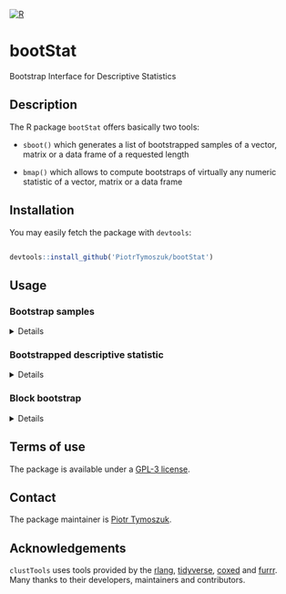[![R](https://github.com/PiotrTymoszuk/bootStat/actions/workflows/r.yml/badge.svg)](https://github.com/PiotrTymoszuk/bootStat/actions/workflows/r.yml)

# bootStat
Bootstrap Interface for Descriptive Statistics

## Description

The R package `bootStat` offers basically two tools: 

* `sboot()` which generates a list of bootstrapped samples of a vector, matrix or a data frame of a requested length

* `bmap()` which allows to compute bootstraps of virtually any numeric statistic of a vector, matrix or a data frame

## Installation

You may easily fetch the package with `devtools`: 

```r

devtools::install_github('PiotrTymoszuk/bootStat')

```

## Usage

### Bootstrap samples

<details>

Bootstraps are samples of an object such as vector, matrix or a data frame with the same length as the genuine feature obtained by random sampling with replacement. 
The function `sboot()` provides an easy way to create them: 

```r
library(bootStat)
library(tidyverse)

set.seed(1234)

## bootstrap samples of a vector:

sboot(LETTERS, B = 100)
  
## of a matrix:
  
sboot(iris3[, ,'Virginica'], B = 100)
  
## of a data frame
  
sboot(mtcars, B = 200)

```
The `B` argument is an integer that controls the number of samples. The `sboot()` function always returns a named list.
   
</details>

### Bootstrapped descriptive statistic

<details>

The classical application of the [bootstrap workflow](https://en.wikipedia.org/wiki/Bootstrapping_(statistics)) is to obtain confidence intervals of a descriptive statistic even when we have no clear idea on its distribution. Let's have a look at the inter-rater reliability problem addressed by [Cohen's kappa metric](https://en.wikipedia.org/wiki/Cohen%27s_kappa) in a simulated data set. Let the `obs` variable represent the observed phenomenon and the `pred` the prediction, each of them being a binary yes/no feature. 

```r
set.seed(1234)

  fct_dataset <-
    data.frame(obs = sample(c('no', 'yes'), size = 100, replace = TRUE),
               pred = sample(c('no', 'yes'), size = 100, replace = TRUE)) %>%
    map_dfc(factor)

> fct_dataset
# A tibble: 100 × 2
   obs   pred 
   <fct> <fct>
 1 yes   yes  
 2 yes   no   
 3 yes   no   
 4 yes   no   
 5 no    no   
 6 yes   yes  
 7 no    no   
 8 no    yes  
 9 no    no   
10 yes   no   
# … with 90 more rows
# ℹ Use `print(n = ...)` to see more rows

```
The kappa statistic as well as additional metrics of ROC (receiver operating characteristic) such as sensitivity, specificity, recall and precision can be computed with the `multiClassSummary()` function provided by the `caret` package:

```r

library(caret)

> multiClassSummary(as.data.frame(fct_dataset), lev = c('no', 'yes'))

         Accuracy             Kappa                F1       Sensitivity       Specificity    Pos_Pred_Value    Neg_Pred_Value 
        0.5600000         0.1143317         0.5111111         0.5476190         0.5689655         0.4791667         0.6346154 
        Precision            Recall    Detection_Rate Balanced_Accuracy 
        0.4791667         0.5476190         0.2300000         0.5582923

```
Bootstrapped 95% confidence intervals for this bunch of descriptive statistics can be obtained with the bootStat's `bmap()` function, which takes a vector, matrix or data frame as the first argument and an user-provided function used for computation of the requested numeric statistic as another argument, `FUN`. The FUN-specific arguments are passed simply via the R's `...` mechanism. Of note, the function will run in parallel, when the respective backend is registeged by `future::plan()`:

```r

## marking it run in parallel

library(future)

plan('multisession')

## computing the bootstrapped kappa and ROC statistics with bmap() and caret's multiClassSummary()

roc_stats <- bmap(x = as.data.frame(fct_dataset),
                  B = 2000,
                  FUN = multiClassSummary,
                  lev = c('no', 'yes'),
                  ci_method = 'bca')

> roc_stats
$dataset
         Accuracy             Kappa                F1       Sensitivity       Specificity    Pos_Pred_Value    Neg_Pred_Value 
        0.5600000         0.1143317         0.5111111         0.5476190         0.5689655         0.4791667         0.6346154 
        Precision            Recall    Detection_Rate Balanced_Accuracy 
        0.4791667         0.5476190         0.2300000         0.5582923 

$bootstrap
# A tibble: 11 × 8
   statistic         boot_mean boot_sd boot_median boot_lower_iqr boot_upper_iqr boot_lower_ci boot_upper_ci
   <chr>                 <dbl>   <dbl>       <dbl>          <dbl>          <dbl>         <dbl>         <dbl>
 1 Accuracy              0.560  0.0487       0.56          0.53            0.59         0.45           0.65 
 2 Kappa                 0.112  0.0969       0.111         0.0491          0.18        -0.0809         0.297
 3 F1                    0.508  0.0644       0.506         0.467           0.552        0.379          0.632
 4 Sensitivity           0.546  0.0767       0.548         0.489           0.6          0.391          0.691
 5 Specificity           0.569  0.0639       0.571         0.526           0.611        0.444          0.693
 6 Pos_Pred_Value        0.479  0.0717       0.478         0.431           0.529        0.341          0.619
 7 Neg_Pred_Value        0.634  0.0643       0.635         0.592           0.675        0.509          0.76 
 8 Precision             0.479  0.0717       0.478         0.431           0.529        0.341          0.619
 9 Recall                0.546  0.0767       0.548         0.489           0.6          0.391          0.691
10 Detection_Rate        0.230  0.0418       0.23          0.2             0.26         0.143          0.31 
11 Balanced_Accuracy     0.558  0.0498       0.557         0.525           0.591        0.458          0.652

```

The `bmap()` function returns always a list of two elements: `dataset` with the estimates in the geniune data set and `bootstrap` with the boostrapped metrics. Copncerning the confidence intervals, the user may choose between percentile confidence intervals (default) and, often more accurate, bias-corrected and accelerated intervals (BCA). 

The user may also specify the output of the boostrrapped metrics by providing a custom `summary_function`:

```r

## customized output of the bootstrapped Cohen's kappa and ROC statistics:
## provide a custom function operating on a numeric vector
##
## In this case I'd like to know the 90% percentile confidence intervals and median
## of the boostrapped stats:

my_summary <- function(x) quantile(x, probs = c(0.1, 0.5, 0.9))

roc_stats_custom <- bmap(x = as.data.frame(fct_dataset),
                           B = 2000,
                           FUN = multiClassSummary,
                           lev = c('no', 'yes'),
                           ci_method = 'bca', 
                           summary_function = my_summary)

> roc_stats_custom
$dataset
         Accuracy             Kappa                F1       Sensitivity       Specificity    Pos_Pred_Value    Neg_Pred_Value 
        0.5600000         0.1143317         0.5111111         0.5476190         0.5689655         0.4791667         0.6346154 
        Precision            Recall    Detection_Rate Balanced_Accuracy 
        0.4791667         0.5476190         0.2300000         0.5582923 

$bootstrap
$bootstrap$Accuracy
 10%  50%  90% 
0.49 0.56 0.62 

$bootstrap$Kappa
        10%         50%         90% 
-0.01611988  0.10996835  0.23868313 

$bootstrap$F1
      10%       50%       90% 
0.4235294 0.5102041 0.5882353 

$bootstrap$Sensitivity
      10%       50%       90% 
0.4468085 0.5446571 0.6470588 

$bootstrap$Specificity
      10%       50%       90% 
0.4905290 0.5666667 0.6500000 

$bootstrap$Pos_Pred_Value
      10%       50%       90% 
0.3859649 0.4782609 0.5682264 

$bootstrap$Neg_Pred_Value
      10%       50%       90% 
0.5483871 0.6363636 0.7209302 

$bootstrap$Precision
      10%       50%       90% 
0.3859649 0.4782609 0.5682264 

$bootstrap$Recall
      10%       50%       90% 
0.4468085 0.5446571 0.6470588 

$bootstrap$Detection_Rate
 10%  50%  90% 
0.18 0.23 0.28 

$bootstrap$Balanced_Accuracy
      10%       50%       90% 
0.4916667 0.5572488 0.6223322

```   
</details>

### Block bootstrap

<details>

Canonical bootstrap was designed to tackle independent observations. In many real life analyses, the independence assumption is not met or excluded per data set design. Time series or repeated measurements in a longitudinal observation clinical study are examples of auch auto-correlated or proband-matched data. A straight forward way to use bootstrap in such cases is to sample __blocks__ instead of observations - a strategy called __block bootstrap__. In case of the longitudinal clinical study, with multiple observations for each participants, the blocks are simply defined by unique participant identifiers. 

The methods `sboot()` and `bmap()` for data frames switch to block bootstrap when a name or a vector of names of variables defining the blocks are provided via the `.by` argument. To check it in practice let's calculate fractions of participants infectted with backeria in a longitudinal study of an antibiotic:

```r

## the variable 'y' codes for bacteria presence, 'trt' stordes the information on the drug treatment
## and patient's compliance and 'ID' represents the unique participant's identifier.
## 'ID' will be used as a bloc block-defining variable

my_bacteria <- as_tibble(MASS::bacteria)

> my_bacteria
# A tibble: 220 × 6
   y     ap    hilo   week ID    trt    
   <fct> <fct> <fct> <int> <fct> <fct>  
 1 y     p     hi        0 X01   placebo
 2 y     p     hi        2 X01   placebo
 3 y     p     hi        4 X01   placebo
 4 y     p     hi       11 X01   placebo
 5 y     a     hi        0 X02   drug+  
 6 y     a     hi        2 X02   drug+  
 7 n     a     hi        6 X02   drug+  
 8 y     a     hi       11 X02   drug+  
 9 y     a     lo        0 X03   drug   
10 y     a     lo        2 X03   drug   
# … with 210 more rows
# ℹ Use `print(n = ...)` to see more rows

## a function to compute fraction of observations, where the bacteria were found:

bact_presence <- function(x) table(x[['y']])[2]/sum(table(x[['y']]))


## let's compare bootstrapped fractions of participants with bacteria
## for the classical and block design:

plan('multisession')
  
bact_no_block <- my_bacteria %>%
    split(f = my_bacteria$trt) %>%
    map(bmap,
        B = 1000,
        FUN = bact_presence)
  
bact_with_block <- my_bacteria %>%
    split(f = my_bacteria$trt) %>%
    map(bmap,
        B = 1000,
        FUN = bact_presence, 
        .by = 'ID')

plan('sequential')

```
In the comparison of classical and block bootstrap, differences in width of 95% confidence intervals are quite evident:

```r

## classical bootstrap:

>   bact_no_block %>% 
+     map(~.x$bootstrap)

$placebo
# A tibble: 1 × 7
  boot_mean boot_sd boot_median boot_lower_iqr boot_upper_iqr boot_lower_ci boot_upper_ci
      <dbl>   <dbl>       <dbl>          <dbl>          <dbl>         <dbl>         <dbl>
1     0.876  0.0337       0.875          0.854          0.896         0.812         0.938

$drug
# A tibble: 1 × 7
  boot_mean boot_sd boot_median boot_lower_iqr boot_upper_iqr boot_lower_ci boot_upper_ci
      <dbl>   <dbl>       <dbl>          <dbl>          <dbl>         <dbl>         <dbl>
1     0.711  0.0594       0.710          0.677          0.758         0.596         0.823

$`drug+`
# A tibble: 1 × 7
  boot_mean boot_sd boot_median boot_lower_iqr boot_upper_iqr boot_lower_ci boot_upper_ci
      <dbl>   <dbl>       <dbl>          <dbl>          <dbl>         <dbl>         <dbl>
1     0.791  0.0537       0.790          0.758          0.823         0.677         0.887

## block bootstrap

>   bact_with_block %>% 
+     map(~.x$bootstrap)

$placebo
# A tibble: 1 × 7
  boot_mean boot_sd boot_median boot_lower_iqr boot_upper_iqr boot_lower_ci boot_upper_ci
      <dbl>   <dbl>       <dbl>          <dbl>          <dbl>         <dbl>         <dbl>
1     0.874  0.0440       0.876          0.847          0.906         0.781         0.951

$drug
# A tibble: 1 × 7
  boot_mean boot_sd boot_median boot_lower_iqr boot_upper_iqr boot_lower_ci boot_upper_ci
      <dbl>   <dbl>       <dbl>          <dbl>          <dbl>         <dbl>         <dbl>
1     0.711  0.0709       0.714          0.661          0.758         0.567         0.839

$`drug+`
# A tibble: 1 × 7
  boot_mean boot_sd boot_median boot_lower_iqr boot_upper_iqr boot_lower_ci boot_upper_ci
      <dbl>   <dbl>       <dbl>          <dbl>          <dbl>         <dbl>         <dbl>
1     0.792  0.0502       0.794          0.758          0.825         0.692         0.883

```

  
</details>

## Terms of use

The package is available under a [GPL-3 license](https://github.com/PiotrTymoszuk/bootStat/blob/main/LICENSE).

## Contact

The package maintainer is [Piotr Tymoszuk](mailto:piotr.s.tymoszuk@gmail.com).

## Acknowledgements

`clustTools` uses tools provided by the [rlang](https://rlang.r-lib.org/), [tidyverse](https://www.tidyverse.org/), [coxed](https://cran.r-project.org/web/packages/coxed/index.html) and [furrr](https://furrr.futureverse.org/). Many thanks to their developers, maintainers and contributors.
